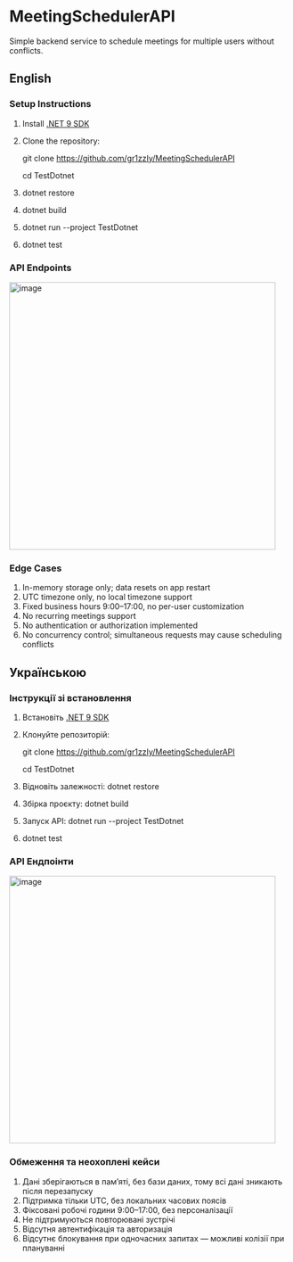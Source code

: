 # MeetingSchedulerAPI
Simple backend service to schedule meetings for multiple users without conflicts.

## English

### Setup Instructions

1. Install [.NET 9 SDK](https://dotnet.microsoft.com/en-us/download/dotnet/9.0)
2. Clone the repository:
   
   git clone https://github.com/gr1zzIy/MeetingSchedulerAPI
   
   cd TestDotnet
4. dotnet restore
5. dotnet build
6. dotnet run --project TestDotnet
7. dotnet test

### API Endpoints

<img width="478" height="480" alt="image" src="https://github.com/user-attachments/assets/d3b3f10a-ce63-4f36-afa5-2ec7f89d16a6" />

### Edge Cases
1. In-memory storage only; data resets on app restart
2. UTC timezone only, no local timezone support
3. Fixed business hours 9:00–17:00, no per-user customization
4. No recurring meetings support
5. No authentication or authorization implemented
6. No concurrency control; simultaneous requests may cause scheduling conflicts

## Українською

### Інструкції зі встановлення

1. Встановіть [.NET 9 SDK](https://dotnet.microsoft.com/en-us/download/dotnet/9.0)
2. Клонуйте репозиторій:
   
   git clone https://github.com/gr1zzIy/MeetingSchedulerAPI
   
   cd TestDotnet
4. Відновіть залежності:
  dotnet restore
5. Збірка проєкту:
   dotnet build
6. Запуск API:
   dotnet run --project TestDotnet
7. dotnet test

### API Ендпоінти
<img width="478" height="480" alt="image" src="https://github.com/user-attachments/assets/a0bafb7a-9260-49cb-806b-84a1ece96911" />


### Обмеження та неохоплені кейси
1. Дані зберігаються в пам’яті, без бази даних, тому всі дані зникають після перезапуску
2. Підтримка тільки UTC, без локальних часових поясів
3. Фіксовані робочі години 9:00–17:00, без персоналізації
4. Не підтримуються повторювані зустрічі
5. Відсутня автентифікація та авторизація
6. Відсутнє блокування при одночасних запитах — можливі колізії при плануванні

